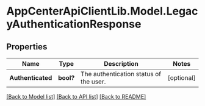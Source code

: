 # AppCenterApiClientLib.Model.LegacyAuthenticationResponse
## Properties

Name | Type | Description | Notes
------------ | ------------- | ------------- | -------------
**Authenticated** | **bool?** | The authentication status of the user. | [optional] 

[[Back to Model list]](../README.md#documentation-for-models) [[Back to API list]](../README.md#documentation-for-api-endpoints) [[Back to README]](../README.md)

